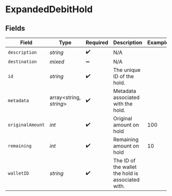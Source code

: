# ExpandedDebitHold


## Fields

| Field                                             | Type                                              | Required                                          | Description                                       | Example                                           |
| ------------------------------------------------- | ------------------------------------------------- | ------------------------------------------------- | ------------------------------------------------- | ------------------------------------------------- |
| `description`                                     | *string*                                          | :heavy_check_mark:                                | N/A                                               |                                                   |
| `destination`                                     | *mixed*                                           | :heavy_minus_sign:                                | N/A                                               |                                                   |
| `id`                                              | *string*                                          | :heavy_check_mark:                                | The unique ID of the hold.                        |                                                   |
| `metadata`                                        | array<string, *string*>                           | :heavy_check_mark:                                | Metadata associated with the hold.                |                                                   |
| `originalAmount`                                  | *int*                                             | :heavy_check_mark:                                | Original amount on hold                           | 100                                               |
| `remaining`                                       | *int*                                             | :heavy_check_mark:                                | Remaining amount on hold                          | 10                                                |
| `walletID`                                        | *string*                                          | :heavy_check_mark:                                | The ID of the wallet the hold is associated with. |                                                   |